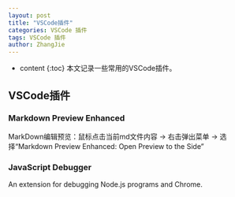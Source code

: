 ```yaml
---
layout: post
title: "VSCode插件"
categories: VSCode 插件
tags: VSCode 插件
author: ZhangJie
---
```


* content
{:toc}
本文记录一些常用的VSCode插件。




## VSCode插件

### Markdown Preview Enhanced

MarkDown编辑预览：鼠标点击当前md文件内容 -> 右击弹出菜单 -> 选择“Markdown Preview Enhanced: Open Preview to the Side”


### JavaScript Debugger

An extension for debugging Node.js programs and Chrome.











